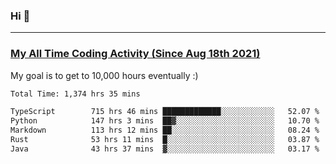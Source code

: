 ### Hi 🙂

---

### <a href="https://wakatime.com/@Eroxl">My All Time Coding Activity (Since Aug 18th 2021)</a>
My goal is to get to 10,000 hours eventually :)
<!--START_SECTION:waka-->

```txt
Total Time: 1,374 hrs 35 mins

TypeScript        715 hrs 46 mins █████████████░░░░░░░░░░░░   52.07 %
Python            147 hrs 3 mins  ██▓░░░░░░░░░░░░░░░░░░░░░░   10.70 %
Markdown          113 hrs 12 mins ██░░░░░░░░░░░░░░░░░░░░░░░   08.24 %
Rust              53 hrs 11 mins  █░░░░░░░░░░░░░░░░░░░░░░░░   03.87 %
Java              43 hrs 37 mins  ▓░░░░░░░░░░░░░░░░░░░░░░░░   03.17 %
```

<!--END_SECTION:waka-->
